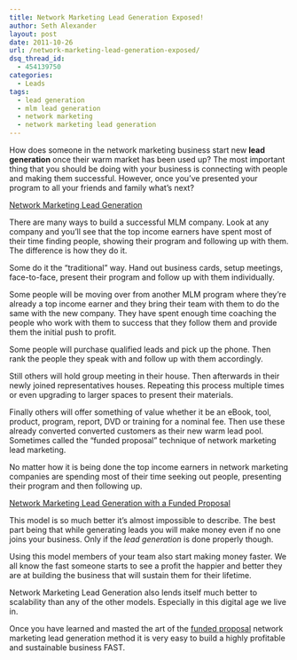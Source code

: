 ```yaml
---
title: Network Marketing Lead Generation Exposed!
author: Seth Alexander
layout: post
date: 2011-10-26
url: /network-marketing-lead-generation-exposed/
dsq_thread_id:
  - 454139750
categories:
  - Leads
tags:
  - lead generation
  - mlm lead generation
  - network marketing
  - network marketing lead generation
---
```

<div>
  <p>
    How does someone in the network marketing business start new <b>lead generation</b> once their warm market has been used up? The most important thing that you should be doing with your business is connecting with people and making them successful. However, once you&#8217;ve presented your program to all your friends and family what&#8217;s next?
  </p>
  
  <p>
    <span style="text-decoration: underline;">Network Marketing Lead Generation</span>
  </p>
  
  <p>
    There are many ways to build a successful MLM company. Look at any company and you&#8217;ll see that the top income earners have spent most of their time finding people, showing their program and following up with them. The difference is how they do it.
  </p>
  
  <p>
    Some do it the &#8220;traditional&#8221; way. Hand out business cards, setup meetings, face-to-face, present their program and follow up with them individually.
  </p>
  
  <p>
    Some people will be moving over from another MLM program where they&#8217;re already a top income earner and they bring their team with them to do the same with the new company. They have spent enough time coaching the people who work with them to success that they follow them and provide them the initial push to profit.
  </p>
  
  <p>
    Some people will purchase qualified leads and pick up the phone. Then rank the people they speak with and follow up with them accordingly.<!--more-->
  </p>
  
  <p>
    Still others will hold group meeting in their house. Then afterwards in their newly joined representatives houses. Repeating this process multiple times or even upgrading to larger spaces to present their materials.
  </p>
  
  <p>
    Finally others will offer something of value whether it be an eBook, tool, product, program, report, DVD or training for a nominal fee. Then use these already converted converted customers as their new warm lead pool. Sometimes called the &#8220;funded proposal&#8221; technique of network marketing lead marketing.
  </p>
  
  <p>
    No matter how it is being done the top income earners in network marketing companies are spending most of their time seeking out people, presenting their program and then following up.
  </p>
  
  <p>
    <span style="text-decoration: underline;">Network Marketing Lead Generation with a Funded Proposal</span>
  </p>
  
  <p>
    This model is so much better it&#8217;s almost impossible to describe. The best part being that while generating leads you will make money even if no one joins your business. Only if the <em>lead generation</em> is done properly though.
  </p>
  
  <p>
    Using this model members of your team also start making money faster. We all know the fast someone starts to see a profit the happier and better they are at building the business that will sustain them for their lifetime.
  </p>
  
  <p>
    Network Marketing Lead Generation also lends itself much better to scalability than any of the other models. Especially in this digital age we live in.
  </p>
</div>

Once you have learned and masted the art of the <a rel="nofollow" href="http://www.sevenfigureincome.biz/" target="_new">funded proposal</a> network marketing lead generation method it is very easy to build a highly profitable and sustainable business FAST.
